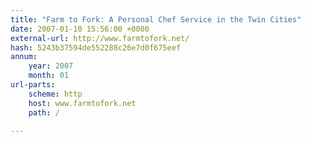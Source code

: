 ```yaml
---
title: "Farm to Fork: A Personal Chef Service in the Twin Cities"
date: 2007-01-10 15:56:00 +0000
external-url: http://www.farmtofork.net/
hash: 5243b37594de552288c26e7d0f675eef
annum:
    year: 2007
    month: 01
url-parts:
    scheme: http
    host: www.farmtofork.net
    path: /

---
```



